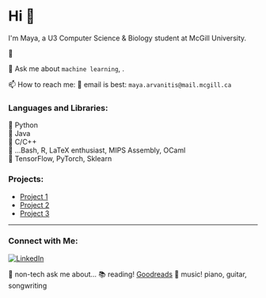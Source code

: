 # Hi 👋

I'm Maya, a U3 Computer Science & Biology student at McGill University.

🌱 

💬 Ask me about ```machine learning```, .

📫 How to reach me: 
📧 email is best: ```maya.arvanitis@mail.mcgill.ca```

### Languages and Libraries:
💾 Python  
💾 Java  
💾 C/C++  
💾 ...Bash, R, LaTeX enthusiast, MIPS Assembly, OCaml  
💽 TensorFlow, PyTorch, Sklearn  

### Projects:
- [Project 1](link)
- [Project 2](link)
- [Project 3](link)

--------------------------------------------------------------------
### Connect with Me:
[![LinkedIn](https://img.shields.io/badge/LinkedIn-Connect-blue)](www.linkedin.com/in/maya-arvanitis-771853170)

🌻 non-tech ask me about...
📚 reading! [Goodreads](https://www.goodreads.com/user/show/175332198-maya)
🎹 music! piano, guitar, songwriting
